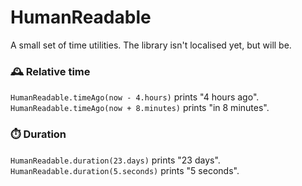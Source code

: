 # HumanReadable

A small set of time utilities. The library isn't localised yet, but will be.

### 🕰️ Relative time

`HumanReadable.timeAgo(now - 4.hours)` prints "4 hours ago".
`HumanReadable.timeAgo(now + 8.minutes)` prints "in 8 minutes".

### ⏱️ Duration

`HumanReadable.duration(23.days)` prints "23 days".
`HumanReadable.duration(5.seconds)` prints "5 seconds".